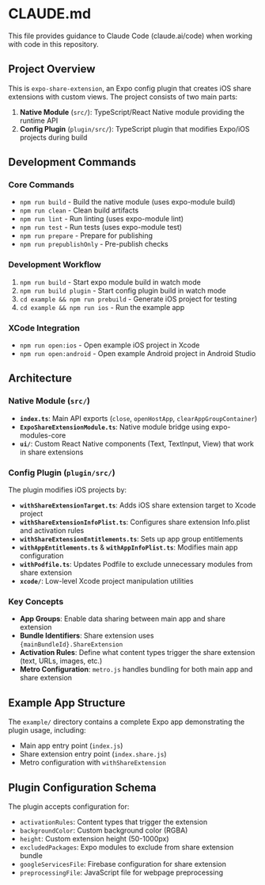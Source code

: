 # CLAUDE.md

This file provides guidance to Claude Code (claude.ai/code) when working with code in this repository.

## Project Overview

This is `expo-share-extension`, an Expo config plugin that creates iOS share extensions with custom views. The project consists of two main parts:
1. **Native Module** (`src/`): TypeScript/React Native module providing the runtime API
2. **Config Plugin** (`plugin/src/`): TypeScript plugin that modifies Expo/iOS projects during build

## Development Commands

### Core Commands
- `npm run build` - Build the native module (uses expo-module build)
- `npm run clean` - Clean build artifacts
- `npm run lint` - Run linting (uses expo-module lint)
- `npm run test` - Run tests (uses expo-module test)
- `npm run prepare` - Prepare for publishing
- `npm run prepublishOnly` - Pre-publish checks

### Development Workflow
1. `npm run build` - Start expo module build in watch mode
2. `npm run build plugin` - Start config plugin build in watch mode
3. `cd example && npm run prebuild` - Generate iOS project for testing
4. `cd example && npm run ios` - Run the example app

### XCode Integration
- `npm run open:ios` - Open example iOS project in Xcode
- `npm run open:android` - Open example Android project in Android Studio

## Architecture

### Native Module (`src/`)
- **`index.ts`**: Main API exports (`close`, `openHostApp`, `clearAppGroupContainer`)
- **`ExpoShareExtensionModule.ts`**: Native module bridge using expo-modules-core
- **`ui/`**: Custom React Native components (Text, TextInput, View) that work in share extensions

### Config Plugin (`plugin/src/`)
The plugin modifies iOS projects by:
- **`withShareExtensionTarget.ts`**: Adds iOS share extension target to Xcode project
- **`withShareExtensionInfoPlist.ts`**: Configures share extension Info.plist and activation rules
- **`withShareExtensionEntitlements.ts`**: Sets up app group entitlements
- **`withAppEntitlements.ts`** & **`withAppInfoPlist.ts`**: Modifies main app configuration
- **`withPodfile.ts`**: Updates Podfile to exclude unnecessary modules from share extension
- **`xcode/`**: Low-level Xcode project manipulation utilities

### Key Concepts
- **App Groups**: Enable data sharing between main app and share extension
- **Bundle Identifiers**: Share extension uses `{mainBundleId}.ShareExtension`
- **Activation Rules**: Define what content types trigger the share extension (text, URLs, images, etc.)
- **Metro Configuration**: `metro.js` handles bundling for both main app and share extension

## Example App Structure
The `example/` directory contains a complete Expo app demonstrating the plugin usage, including:
- Main app entry point (`index.js`)
- Share extension entry point (`index.share.js`)
- Metro configuration with `withShareExtension`

## Plugin Configuration Schema
The plugin accepts configuration for:
- `activationRules`: Content types that trigger the extension
- `backgroundColor`: Custom background color (RGBA)
- `height`: Custom extension height (50-1000px)
- `excludedPackages`: Expo modules to exclude from share extension bundle
- `googleServicesFile`: Firebase configuration for share extension
- `preprocessingFile`: JavaScript file for webpage preprocessing
